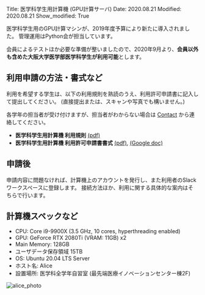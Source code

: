 Title: 医学科学生用計算機 (GPU計算サーバ)
Date: 2020.08.21
Modified: 2020.08.21
Show_modified: True

医学科学生用のGPU計算マシンが、2019年度予算により新たに導入されました。
管理運用はPython会が担当しています。

会員によるテストほか必要な準備が整いましたので、2020年9月より、**会員以外も含めた大阪大学医学部医学科学生が利用可能**とします。

## 利用申請の方法・書式など
利用を希望する学生は、以下の利用規則を熟読のうえ、利用許可申請書に記入して提出してください。
(直接提出または、スキャンや写真でも構いません。)

各学年の担当者が受け付けますが、担当者がわからない場合は [Contact]({filename}./contact.md) から連絡してください。

- **医学科学生用計算機 利用規則**
[(pdf)]({attach}./attach/student_server/server_rules.pdf)
- **医学科学生用計算機 利用許可申請書書式**
[(pdf)]({attach}./attach/student_server/server_application.pdf),
[(Google doc)](https://docs.google.com/document/d/1lBE1cjGFdt51BJ4UuBlpClJpD-MdRUTv-034XMBRWa8/)

## 申請後
申請内容に問題なければ、計算機上のアカウントを発行し、また利用者のSlackワークスペースに登録します。
接続方法ほか、利用に関する具体的な案内はそちらで行います。

## 計算機スペックなど
- CPU: Core i9-9900X (3.5 GHz, 10 cores, hyperthreading enabled)
- GPU: GeForce RTX 2080Ti (VRAM: 11GB) x2
- Main Memory: 128GB
- ユーザデータ保存領域 15TB
- OS: Ubuntu 20.04 LTS Server
- ホスト名: Alice
- 設置場所: 医学科全学年自習室 (最先端医療イノベーションセンター棟2F)

![alice_photo]({attach}./attach/student_server/alice_photo.jpeg "Alice本体写真")
